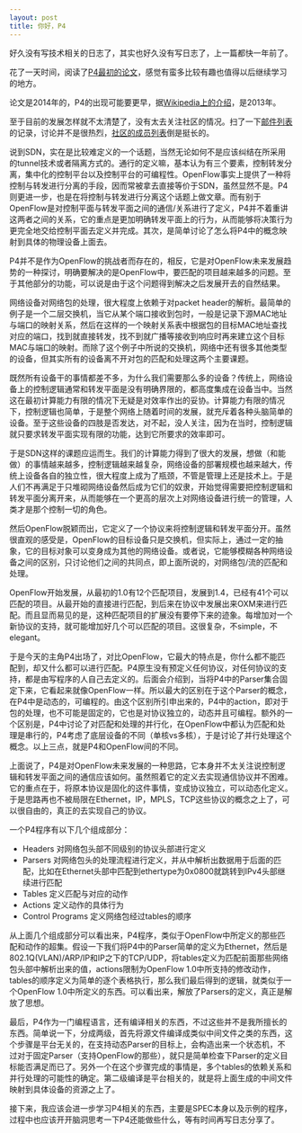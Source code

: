 ```yaml
---
layout: post
title: 你好，P4
---
```


好久没有写技术相关的日志了，其实也好久没有写日志了，上一篇都快一年前了。

花了一天时间，阅读了[P4最初的论文](http://www.sigcomm.org/ccr/papers/2014/July/0000000.0000004)，感觉有蛮多比较有趣也值得以后继续学习的地方。

论文是2014年的，P4的出现可能要更早，据[Wikipedia上的介绍](https://en.wikipedia.org/wiki/P4_(programming_language))，是2013年。

至于目前的发展怎样就不太清楚了，没有太去关注社区的情况。扫了一下[邮件列表](http://lists.p4.org/pipermail/p4-discuss_lists.p4.org/)的记录，讨论并不是很热烈，[社区的成员列表](http://p4.org/join-us/)倒是挺长的。

说到SDN，实在是比较难定义的一个话题，当然无论如何不是应该纠结在所采用的tunnel技术或者隔离方式的。通行的定义嘛，基本认为有三个要素，控制转发分离，集中化的控制平台以及控制平台的可编程性。OpenFlow事实上提供了一种将控制与转发进行分离的手段，因而常被拿去直接等价于SDN，虽然显然不是。P4则更进一步，也是在将控制与转发进行分离这个话题上做文章。而有别于OpenFlow是对控制平面与转发平面之间的通信/关系进行了定义，P4并不着重讲这两者之间的关系，它的重点是更加明确转发平面上的行为，从而能够将决策行为更完全地交给控制平面去定义并完成。其次，是简单讨论了怎么将P4中的概念映射到具体的物理设备上面去。

P4并不是作为OpenFlow的挑战者而存在的，相反，它是对OpenFlow未来发展趋势的一种探讨，明确要解决的是OpenFlow中，要匹配的项目越来越多的问题。至于其他部分的功能，可以说是由于这个问题得到解决之后发展开去的自然结果。

网络设备对网络包的处理，很大程度上依赖于对packet header的解析。最简单的例子是一个二层交换机，当它从某个端口接收到包时，一般是记录下源MAC地址与端口的映射关系，然后在这样的一个映射关系表中根据包的目标MAC地址查找对应的端口，找到就直接转发，找不到就广播等接收到响应时再来建立这个目标MAC与端口的映射。而除了这个例子中所说的交换机，网络中还有很多其他类型的设备，但其实所有的设备离不开对包的匹配和处理这两个主要课题。

既然所有设备干的事情都差不多，为什么我们需要那么多的设备？传统上，网络设备上的控制逻辑通常和转发平面是没有明确界限的，都高度集成在设备当中。当然这在最初计算能力有限的情况下无疑是对效率作出的妥协。计算能力有限的情况下，控制逻辑也简单，于是整个网络上随着时间的发展，就充斥着各种头脑简单的设备。至于这些设备的四肢是否发达，对不起，没人关注，因为在当时，控制逻辑就只要求转发平面实现有限的功能，达到它所要求的效率即可。

于是SDN这样的课题应运而生。我们的计算能力得到了很大的发展，想做（和能做）的事情越来越多，控制逻辑越来越复杂，网络设备的部署规模也越来越大，传统上设备各自的独立性，很大程度上成为了瓶颈，不管是管理上还是技术上。于是人们不再满足于只堆砌网络设备然后成为它们的奴隶，开始觉得需要把控制逻辑和转发平面分离开来，从而能够在一个更高的层次上对网络设备进行统一的管理，人类才是那个控制一切的角色。

然后OpenFlow脱颖而出，它定义了一个协议来将控制逻辑和转发平面分开。虽然很直观的感受是，OpenFlow的目标设备只是交换机，但实际上，通过一定的抽象，它的目标对象可以变身成为其他的网络设备。或者说，它能够模糊各种网络设备之间的区别，只讨论他们之间的共同点，即上面所说的，对网络包/流的匹配和处理。

OpenFlow开始发展，从最初的1.0有12个匹配项目，发展到1.4，已经有41个可以匹配的项目。从最开始的直接进行匹配，到后来在协议中发展出来OXM来进行匹配。而且显而易见的是，这种匹配项目的扩展没有要停下来的迹象。每增加对一个新协议的支持，就可能增加好几个可以匹配的项目。这很复杂，不simple，不elegant。

于是今天的主角P4出场了，对比OpenFlow，它最大的特点是，你什么都不能匹配到，却又什么都可以进行匹配。P4原生没有预定义任何协议，对任何协议的支持，都是由写程序的人自己去定义的。后面会介绍到，当将P4中的Parser集合固定下来，它看起来就像OpenFlow一样。所以最大的区别在于这个Parser的概念，在P4中是动态的，可编程的。由这个区别所引申出来的，P4中的action，即对于包的处理，也不可能是固定的，它也是对协议独立的，动态并且可编程。额外的一个区别是，P4中讨论了对匹配和处理的并行化，在OpenFlow中都认为匹配和处理是串行的，P4考虑了底层设备的不同（单核vs多核），于是讨论了并行处理这个概念。以上三点，就是P4和OpenFlow间的不同。

上面说了，P4是对OpenFlow未来发展的一种思路，它本身并不太关注说控制逻辑和转发平面之间的通信应该如何。虽然照着它的定义去实现通信协议并不困难。它的重点在于，将原本协议是固化的这件事情，变成协议独立，可以动态化定义。于是思路再也不被局限在Ethernet，IP，MPLS，TCP这些协议的概念之上了，可以很自由的，真正的去实现自己的协议。

一个P4程序有以下几个组成部分：

  * Headers 对网络包头部不同级别的协议头部进行定义
  * Parsers 对网络包头的处理流程进行定义，并从中解析出数据用于后面的匹配，比如在Ethernet头部中匹配到ethertype为0x0800就跳转到IPv4头部继续进行匹配
  * Tables 定义匹配与对应的动作
  * Actions 定义动作的具体行为
  * Control Programs 定义网络包经过tables的顺序

从上面几个组成部分可以看出来，P4程序，类似于OpenFlow中所定义的那些匹配和动作的超集。假设一下我们将P4中的Parser简单的定义为Ethernet，然后是802.1Q(VLAN)/ARP/IP和IP之下的TCP/UDP，将tables定义为匹配前面那些网络包头部中解析出来的值，actions限制为OpenFlow 1.0中所支持的修改动作，tables的顺序定义为简单的逐个表格执行，那么我们最后得到的逻辑，就类似于一个OpenFlow 1.0中所定义的东西。可以看出来，解放了Parsers的定义，真正是解放了思想。

最后，P4作为一门编程语言，还有编译相关的东西，不过这些并不是我所擅长的东西。简单说一下，分成两级，首先将源文件编译成类似中间文件之类的东西，这个步骤是平台无关的，在支持动态Parser的目标上，会构造出来一个状态机，不过对于固定Parser（支持OpenFlow的那些），就只是简单检查下Parser的定义目标能否满足而已了。另外一个在这个步骤完成的事情是，多个tables的依赖关系和并行处理的可能性的确定。第二级编译是平台相关的，就是将上面生成的中间文件映射到具体设备的资源之上了。

接下来，我应该会进一步学习P4相关的东西，主要是SPEC本身以及示例的程序，过程中也应该开开脑洞思考一下P4还能做些什么，等有时间再写日志分享了。
